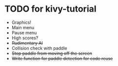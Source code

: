 # TODO for kivy-tutorial
* Graphics!
* Main menu
* Pause menu
* High scores?
* ~~Rudimentary AI~~
* Collision check with paddle
* ~~Stop paddle from moving off the screen~~
* ~~Write function for paddle detection for code reuse~~
